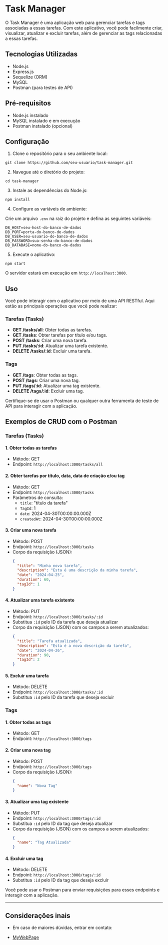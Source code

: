 # Task Manager

O Task Manager é uma aplicação web para gerenciar tarefas e tags associadas a essas tarefas. Com este aplicativo, você pode facilmente criar, visualizar, atualizar e excluir tarefas, além de gerenciar as tags relacionadas a essas tarefas.

## Tecnologias Utilizadas

- Node.js
- Express.js
- Sequelize (ORM)
- MySQL
- Postman (para testes de API)

## Pré-requisitos

- Node.js instalado
- MySQL instalado e em execução
- Postman instalado (opcional)

## Configuração

1. Clone o repositório para o seu ambiente local:

```
git clone https://github.com/seu-usuario/task-manager.git
```

2. Navegue até o diretório do projeto:

```
cd task-manager
```

3. Instale as dependências do Node.js:

```
npm install
```

4. Configure as variáveis de ambiente:

Crie um arquivo `.env` na raiz do projeto e defina as seguintes variáveis:

```
DB_HOST=seu-host-do-banco-de-dados
DB_PORT=porta-do-banco-de-dados
DB_USER=seu-usuario-do-banco-de-dados
DB_PASSWORD=sua-senha-do-banco-de-dados
DB_DATABASE=nome-do-banco-de-dados
```

5. Execute o aplicativo:

```
npm start
```

O servidor estará em execução em `http://localhost:3000`.

## Uso

Você pode interagir com o aplicativo por meio de uma API RESTful. Aqui estão as principais operações que você pode realizar:

### Tarefas (Tasks)

- **GET /tasks/all**: Obter todas as tarefas.
- **GET /tasks**: Obter tarefas por título e/ou tags.
- **POST /tasks**: Criar uma nova tarefa.
- **PUT /tasks/:id**: Atualizar uma tarefa existente.
- **DELETE /tasks/:id**: Excluir uma tarefa.

### Tags

- **GET /tags**: Obter todas as tags.
- **POST /tags**: Criar uma nova tag.
- **PUT /tags/:id**: Atualizar uma tag existente.
- **DELETE /tags/:id**: Excluir uma tag.

Certifique-se de usar o Postman ou qualquer outra ferramenta de teste de API para interagir com a aplicação.

## Exemplos de CRUD com o Postman

### Tarefas (Tasks)

#### 1. Obter todas as tarefas

- Método: GET
- Endpoint: `http://localhost:3000/tasks/all`

#### 2. Obter tarefas por título, data, data de criação e/ou tag

- Método: GET
- Endpoint: `http://localhost:3000/tasks`
- Parâmetros de consulta:
  - `title`: "título da tarefa"
  - `TagId`: 1
  - `date`: 2024-04-30T00:00:00.000Z
  - `createdAt`: 2024-04-30T00:00:00.000Z

#### 3. Criar uma nova tarefa

- Método: POST
- Endpoint: `http://localhost:3000/tasks`
- Corpo da requisição (JSON):
  ```json
  {
    "title": "Minha nova tarefa",
    "description": "Esta é uma descrição da minha tarefa",
    "date": "2024-04-25",
    "duration": 60,
    "tagId": 1
  }
  ```

#### 4. Atualizar uma tarefa existente

- Método: PUT
- Endpoint: `http://localhost:3000/tasks/:id`
- Substitua `:id` pelo ID da tarefa que deseja atualizar
- Corpo da requisição (JSON) com os campos a serem atualizados:
  ```json
  {
    "title": "Tarefa atualizada",
    "description": "Esta é a nova descrição da tarefa",
    "date": "2024-04-26",
    "duration": 90,
    "tagId": 2
  }
  ```

#### 5. Excluir uma tarefa

- Método: DELETE
- Endpoint: `http://localhost:3000/tasks/:id`
- Substitua `:id` pelo ID da tarefa que deseja excluir

### Tags

#### 1. Obter todas as tags

- Método: GET
- Endpoint: `http://localhost:3000/tags`

#### 2. Criar uma nova tag

- Método: POST
- Endpoint: `http://localhost:3000/tags`
- Corpo da requisição (JSON):
  ```json
  {
    "name": "Nova Tag"
  }
  ```

#### 3. Atualizar uma tag existente

- Método: PUT
- Endpoint: `http://localhost:3000/tags/:id`
- Substitua `:id` pelo ID da tag que deseja atualizar
- Corpo da requisição (JSON) com os campos a serem atualizados:
  ```json
  {
    "name": "Tag Atualizada"
  }
  ```

#### 4. Excluir uma tag

- Método: DELETE
- Endpoint: `http://localhost:3000/tags/:id`
- Substitua `:id` pelo ID da tag que deseja excluir

Você pode usar o Postman para enviar requisições para esses endpoints e interagir com a aplicação.

---

## Considerações inais

- Em caso de maiores dúvidas, entrar em contato:

- [MyWebPage](https://devfelipelimabr.github.io/git-page/)
